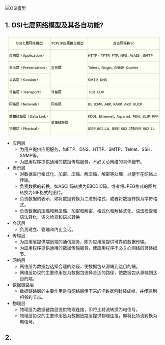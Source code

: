 ![OSI模型](../images/OSI模型.svg)

## 1. OSI七层网络模型及其各自功能?
![img.png](../images/osi_tcp.png)
+ 应用层
  + 为用户提供应用服务，如FTP、DNS、HTTP、SMTP、Telnet、SSH、SNMP等。
  + 为应用程序提供通用的数据传输服务，不必关心网络的具体细节。
+ 表示层
  + 对数据进行格式化、加密、压缩、解压缩、解密等处理，以便于在网络上传输。
  + 负责数据的转换，如ASCII码转换为EBCDIC码，或者将JPEG格式的图片转换为GIF格式的图片。
  + 负责数据的表示，如将数据转换为二进制格式，或者将数据转换为字符格式。
  + 负责数据的压缩和解压缩、加密和解密、格式化和解格式化、语法检查和语法转化、语义检查和语义转换
+ 会话层
  + 负责建立、管理和终止会话。
+ 传输层
  + 为应用层提供端到端的通信服务，即为应用层提供可靠的数据传输。
  + 为应用程序提供通用的数据传输服务，使应用程序不必关心网络的具体细节。
+ 网络层
  + 网络层为数据包选择合适的路径，使数据包从源端到达目的端。
  + 网络层协议的主要作用是为数据包选择合适的路径，使数据包从源端到达目的端。
+ 数据链路层
  + 数据链路层的主要作用是将网络层传下来的IP数据包封装成帧，并传输到相邻的节点。
+ 物理层
  + 物理层为数据链路层提供物理连接，即将比特流转换为电信号。
  + 物理层协议的主要作用是为数据链路层提供物理连接，即将比特流转换为电信号。

## 2. 